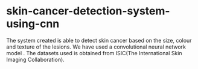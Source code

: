 # skin-cancer-detection-system-using-cnn
The system created is able to detect skin cancer based on the size, colour and texture of the lesions. We have used a convolutional neural network model . The datasets used is obtained from ISIC(The International Skin Imaging Collaboration).
